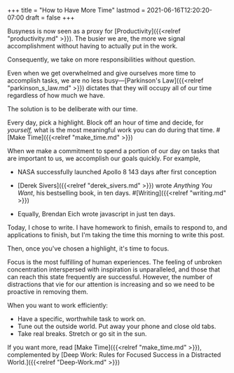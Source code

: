 +++
title = "How to Have More Time"
lastmod = 2021-06-16T12:20:20-07:00
draft = false
+++

Busyness is now seen as a proxy for [Productivity]({{<relref "productivity.md" >}}). The busier we are, the more we signal accomplishment without having to actually put in the work.

Consequently, we take on more responsibilities without question.

Even when we get overwhelmed and give ourselves more time to accomplish tasks, we are no less busy—[Parkinson's Law]({{<relref "parkinson_s_law.md" >}}) dictates that they will occupy all of our time regardless of how much we have.

The solution is to be deliberate with our time.

Every day, pick a highlight. Block off an hour of time and decide, for _yourself,_ what is the most meaningful work you can do during that time. #[Make Time]({{<relref "make_time.md" >}})

When we make a commitment to spend a portion of our day on tasks that are important to us, we accomplish our goals quickly. For example,

-   NASA successfully launched Apollo 8 143 days after first conception

-   [Derek Sivers]({{<relref "derek_sivers.md" >}}) wrote _Anything You Want_, his bestselling book, in ten days. #[Writing]({{<relref "writing.md" >}})

-   Equally, Brendan Eich wrote javascript in just ten days.

Today, I chose to write. I have homework to finish, emails to respond to, and applications to finish, but I'm taking the time this morning to write this post.

Then, once you've chosen a highlight, it's time to focus.

Focus is the most fulfilling of human experiences. The feeling of unbroken concentration interspersed with inspiration is unparalleled, and those that can reach this state frequently are successful. However, the number of distractions that vie for our attention is increasing and so we need to be proactive in removing them.

When you want to work efficiently:

-   Have a specific, worthwhile task to work on.
-   Tune out the outside world. Put away your phone and close old tabs.
-   Take real breaks. Stretch or go sit in the sun.

If you want more, read [Make Time]({{<relref "make_time.md" >}}), complemented by [Deep Work: Rules for Focused Success in a Distracted World.]({{<relref "Deep-Work.md" >}})